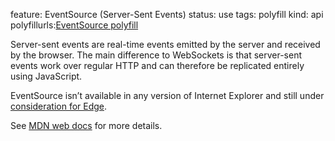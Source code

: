 feature: EventSource (Server-Sent Events)
status: use
tags: polyfill
kind: api
polyfillurls:[EventSource polyfill](https://github.com/Yaffle/EventSource)

Server-sent events are real-time events emitted by the server and received by the browser.
The main difference to WebSockets is that server-sent events work over regular HTTP and can therefore be replicated entirely using JavaScript. 

EventSource isn’t available in any version of Internet Explorer and still under [consideration for Edge](https://developer.microsoft.com/en-us/microsoft-edge/platform/status/serversenteventseventsource/?q=EventSource).

See [MDN web docs](https://developer.mozilla.org/en-US/docs/Web/API/Server-sent_events/Using_server-sent_events) for more details.

